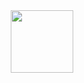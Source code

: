 <div id="header" align="center">
  <img src="https://cdn140.picsart.com/321303280218201.gif?to=crop&type=webp&r=1456x1165&q=85" width="100"/>
</div>
